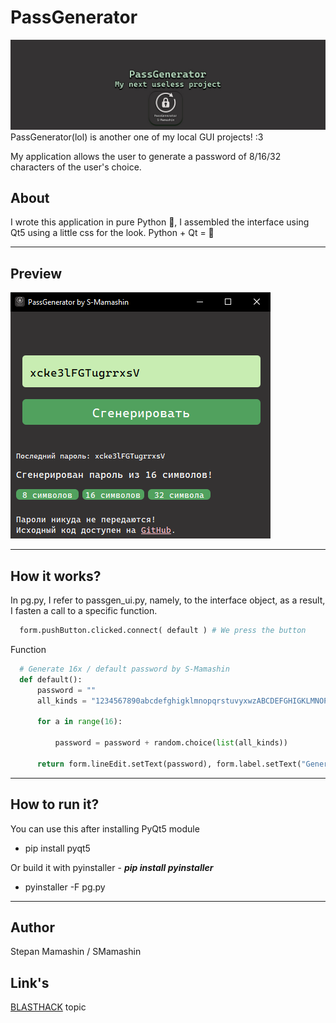 # PassGenerator
<img src="./source/cover.jpg"  alt="error" title="cover-project">
PassGenerator(lol) is another one of my local GUI projects! :3

My application allows the user to generate a password of 8/16/32 characters of the user's choice.

## **About**
I wrote this application in pure Python 🐍, I assembled the interface using Qt5 using a little css for the look.
Python + Qt = 💚

---
## **Preview**
<img src="./source/ui_view.png"  alt="error" title="ui_preview">

---
## **How it works?**
In pg.py, I refer to passgen_ui.py, namely, to the interface object, as a result, I fasten a call to a specific function.
```python
  form.pushButton.clicked.connect( default ) # We press the button
```
  
Function  
```python
  # Generate 16x / default password by S-Mamashin
  def default():
      password = ""
      all_kinds = "1234567890abcdefghigklmnopqrstuvyxwzABCDEFGHIGKLMNOPQRSTUVYXWZ" 
  
      for a in range(16): 
  
          password = password + random.choice(list(all_kinds)) 
  
      return form.lineEdit.setText(password), form.label.setText("Generated password of 16 characters!")
```
---

## **How to run it?**
You can use this after installing PyQt5 module
* pip install pyqt5
  
Or build it with pyinstaller - ***pip install pyinstaller***
* pyinstaller -F pg.py


---
## **Author**
Stepan Mamashin / SMamashin

## **Link's**
[BLASTHACK](https://www.blast.hk/threads/183886/) topic



